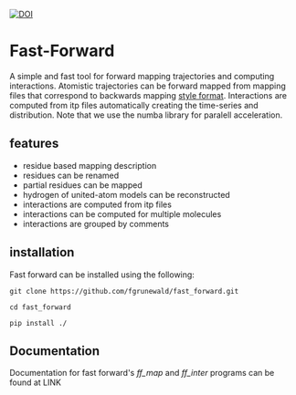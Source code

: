 [![DOI](https://zenodo.org/badge/327071500.svg)](https://zenodo.org/badge/latestdoi/327071500)

# Fast-Forward

A simple and fast tool for forward mapping trajectories and
computing interactions. Atomistic trajectories can be forward
mapped from mapping files that correspond to backwards mapping
[style format](http://cgmartini.nl/index.php/2021-martini-online-workshop/tutorials/566-4-backward). Interactions are computed from itp files
automatically creating the time-series and distribution. Note
that we use the numba library for paralell acceleration.

## features
- residue based mapping description
- residues can be renamed
- partial residues can be mapped
- hydrogen of united-atom models can be reconstructed
- interactions are computed from itp files
- interactions can be computed for multiple molecules
- interactions are grouped by comments

## installation

Fast forward can be installed using the following:

```
git clone https://github.com/fgrunewald/fast_forward.git

cd fast_forward

pip install ./
```

## Documentation

Documentation for fast forward's *ff_map* and *ff_inter* programs
can be found at LINK


